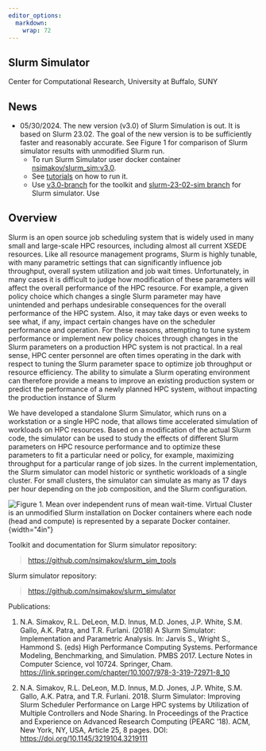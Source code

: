 ```yaml
---
editor_options: 
  markdown: 
    wrap: 72
---
```


## Slurm Simulator

Center for Computational Research, University at Buffalo, SUNY

## News

-   05/30/2024. The new version (v3.0) of Slurm Simulation is out. It is
    based on Slurm 23.02. The goal of the new version is to be
    sufficiently faster and reasonably accurate. See Figure 1 for
    comparison of Slurm simulator results with unmodified Slurm run.
    -   To run Slurm Simulator user docker container [nsimakov/slurm_sim:v3.0](https://hub.docker.com/repository/docker/nsimakov/slurm_sim/general).
    -   See [tutorials](tutorials/) on how to run it.
    -   Use
        [v3.0-branch](https://github.com/ubccr-slurm-simulator/slurm_sim_tools/tree/v3.0-branch)
        for the toolkit and [slurm-23-02-sim
        branch](https://github.com/ubccr-slurm-simulator/slurm_simulator/tree/slurm-23-02-sim)
        for Slurm simulator. Use

## Overview

Slurm is an open source job scheduling system that is widely used in
many small and large-scale HPC resources, including almost all current
XSEDE resources. Like all resource management programs, Slurm is highly
tunable, with many parametric settings that can significantly influence
job throughput, overall system utilization and job wait times.
Unfortunately, in many cases it is difficult to judge how modification
of these parameters will affect the overall performance of the HPC
resource. For example, a given policy choice which changes a single
Slurm parameter may have unintended and perhaps undesirable consequences
for the overall performance of the HPC system. Also, it may take days or
even weeks to see what, if any, impact certain changes have on the
scheduler performance and operation. For these reasons, attempting to
tune system performance or implement new policy choices through changes
in the Slurm parameters on a production HPC system is not practical. In
a real sense, HPC center personnel are often times operating in the dark
with respect to tuning the Slurm parameter space to optimize job
throughput or resource efficiency. The ability to simulate a Slurm
operating environment can therefore provide a means to improve an
existing production system or predict the performance of a newly planned
HPC system, without impacting the production instance of Slurm

We have developed a standalone Slurm Simulator, which runs on a
workstation or a single HPC node, that allows time accelerated
simulation of workloads on HPC resources. Based on a modification of the
actual Slurm code, the simulator can be used to study the effects of
different Slurm parameters on HPC resource performance and to optimize
these parameters to fit a particular need or policy, for example,
maximizing throughput for a particular range of job sizes. In the
current implementation, the Slurm simulator can model historic or
synthetic workloads of a single cluster. For small clusters, the
simulator can simulate as many as 17 days per hour depending on the job
composition, and the Slurm configuration.

![**Figure 1.** Mean over independent runs of mean wait-time. Virtual
Cluster is an unmodified Slurm installation on Docker containers where
each node (head and compute) is represented by a separate Docker
container.](doc/images/mean_mean_wait_time.png){width="4in"}

Toolkit and documentation for Slurm simulator repository:

> <https://github.com/nsimakov/slurm_sim_tools>

Slurm simulator repository:

> <https://github.com/nsimakov/slurm_simulator>

Publications:

1.  N.A. Simakov, R.L. DeLeon, M.D. Innus, M.D. Jones, J.P. White, S.M.
    Gallo, A.K. Patra, and T.R. Furlani. (2018) A Slurm Simulator:
    Implementation and Parametric Analysis. In: Jarvis S., Wright S.,
    Hammond S. (eds) High Performance Computing Systems. Performance
    Modeling, Benchmarking, and Simulation. PMBS 2017. Lecture Notes in
    Computer Science, vol 10724. Springer, Cham.
    <https://link.springer.com/chapter/10.1007/978-3-319-72971-8_10>

2.  N.A. Simakov, R.L. DeLeon, M.D. Innus, M.D. Jones, J.P. White, S.M.
    Gallo, A.K. Patra, and T.R. Furlani. 2018. Slurm Simulator:
    Improving Slurm Scheduler Performance on Large HPC systems by
    Utilization of Multiple Controllers and Node Sharing. In Proceedings
    of the Practice and Experience on Advanced Research Computing (PEARC
    '18). ACM, New York, NY, USA, Article 25, 8 pages. DOI:
    <https://doi.org/10.1145/3219104.3219111>
